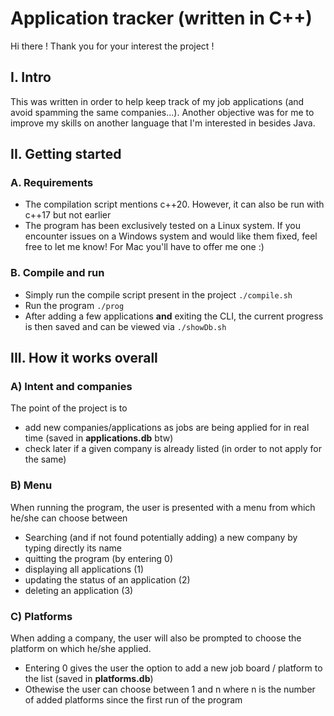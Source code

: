 # Application tracker (written in C++)

Hi there !
Thank you for your interest the project !

## I. Intro
This was written in order to help keep track of my job applications (and avoid spamming the same companies...).
Another objective was for me to improve my skills on another language that I'm interested in besides Java.

## II. Getting started 
### A. Requirements
- The compilation script mentions c++20. However, it can also be run with c++17 but not earlier
- The program has been exclusively tested on a Linux system. 
If you encounter issues on a Windows system and would like them fixed, feel free to let me know! 
For Mac you'll have to offer me one :)

### B. Compile and run
- Simply run the compile script present in the project `./compile.sh`
- Run the program `./prog`
- After adding a few applications **and** exiting the CLI, the current progress is then saved and can be viewed via `./showDb.sh`

## III. How it works overall
### A) Intent and companies
The point of the project is to 
- add new companies/applications as jobs are being applied for in real time (saved in **applications.db** btw)
- check later if a given company is already listed (in order to not apply for the same)

### B) Menu
When running the program, the user is presented with a menu from which he/she can choose between
- Searching (and if not found potentially adding) a new company by typing directly its name
- quitting the program (by entering 0)
- displaying all applications (1)
- updating the status of an application (2)
- deleting an application (3)

### C) Platforms
When adding a company, the user will also be prompted to choose the platform on which he/she applied.
- Entering 0 gives the user the option to add a new job board / platform to the list (saved in **platforms.db**)
- Othewise the user can choose between 1 and n where n is the number of added platforms since the first run of the program
